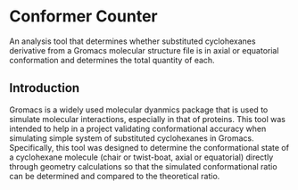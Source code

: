 # Conformer Counter
An analysis tool that determines whether substituted cyclohexanes derivative from a Gromacs molecular structure file is in axial or equatorial conformation and determines the total quantity of each.

## Introduction
Gromacs is a widely used molecular dyanmics package that is used to simulate molecular interactions, especially in that of proteins. This tool was intended to help in a project validating conformational accuracy when simulating simple system of substituted cyclohexanes in Gromacs. Specifically, this tool was designed to determine the conformational state of a cyclohexane molecule (chair or twist-boat, axial or equatorial) directly through geometry calculations so that the simulated conformational ratio can be determined and compared to the theoretical ratio.

